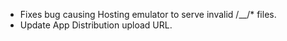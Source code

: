 - Fixes bug causing Hosting emulator to serve invalid /\_\_/\* files.
- Update App Distribution upload URL.
